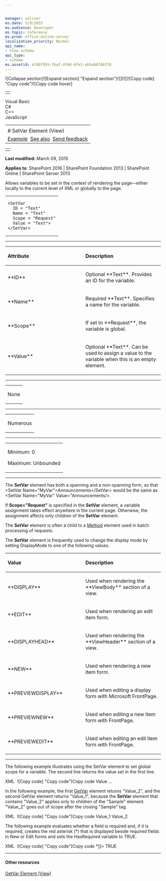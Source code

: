 ```yaml
---


manager: soliver
ms.date: 3/9/2015
ms.audience: Developer
ms.topic: reference
ms.prod: office-online-server
localization_priority: Normal
api_name:
- View schema
api_type:
- schema
ms.assetid: e74bf955-f6af-4f60-bfe1-eb5e88f48f78
---
```


![Collapse
section]![Expand
section] "Expand section")![]()![])![]![]()![Copy
code] "Copy code")![Copy code
hover]
<table>
<tbody>
<tr class="odd">
<td align="left"></td>
</tr>
</tbody>
</table>

Visual Basic  
C\#  
C++  
JavaScript  

<table>
<tbody>
<tr class="odd">
<td align="left"><span id="runningHeaderText"></span></td>
</tr>
<tr class="even">
<td align="left"># SetVar Element (View)</td>
</tr>
<tr class="odd">
<td align="left"><a href="#exampleToggle">Example</a>  <a href="#seeAlsoToggle">See also</a>  <span id="headfeedbackarea" class="feedbackhead"><a href="javascript:SubmitFeedback(&#39;docthis@Microsoft.com&#39;,&#39;&#39;,&#39;&#39;,&#39;&#39;,&#39;1.0.18082.1225&#39;,&#39;%0\dThank%20you%20for%20your%20feedback.%20The%20developer%20writing%20teams%20use%20your%20feedback%20to%20improve%20documentation.%20While%20we%20are%20reviewing%20your%20feedback,%20we%20may%20send%20you%20e-mail%20to%20ask%20for%20clarification%20or%20feedback%20on%20a%20solution.%20We%20do%20not%20use%20your%20e-mail%20address%20for%20any%20other%20purpose%20and%20we%20delete%20it%20after%20we%20finish%20our%20review.%0\AFor%20further%20information%20about%20the%20privacy%20policies%20of%20Microsoft,%20please%20see%20http://privacy.microsoft.com/en-us/default.aspx.%0\A%0\d&#39;,&#39;Customer%20feedback&#39;);">Send feedback</a></span></td>
</tr>
</tbody>
</table>

<table>
<colgroup>
<col width="100%" />
</colgroup>
<tbody>
<tr class="odd">
<td align="left"></td>
</tr>
</tbody>
</table>

**Last modified:** March 09, 2015

**Applies to**: SharePoint 2016 | SharePoint Foundation 2013 |
SharePoint Online | SharePoint Server 2013

Allows variables to be set in the context of rendering the page—either
locally to the current level of XML or globally to the page.

<span codelanguage="other"></span>
<table>
<colgroup>
<col width="100%" />
</colgroup>
<tbody>
<tr class="odd">
<td align="left"><pre><code>&lt;SetVar
  ID = &quot;Text&quot;
  Name = &quot;Text&quot;
  Scope = &quot;Request&quot;
  Value = &quot;Text&quot;&gt;
&lt;/SetVar&gt;</code></pre></td>
</tr>
</tbody>
</table>


-----------------------------------------------------------------------------------------------------------------------------------------------------------------------------------------------

<table>
<colgroup>
<col width="50%" />
<col width="50%" />
</colgroup>
<thead>
<tr class="header">
<th align="left"><p>Attribute</p></th>
<th align="left"><p>Description</p></th>
</tr>
</thead>
<tbody>
<tr class="odd">
<td align="left"><p>**ID**</p></td>
<td align="left"><p>Optional **Text**. Provides an ID for the variable.</p></td>
</tr>
<tr class="even">
<td align="left"><p>**Name**</p></td>
<td align="left"><p>Required **Text**. Specifies a name for the variable.</p></td>
</tr>
<tr class="odd">
<td align="left"><p>**Scope**</p></td>
<td align="left"><p>If set to **Request**, the variable is global.</p></td>
</tr>
<tr class="even">
<td align="left"><p>**Value**</p></td>
<td align="left"><p>Optional **Text**. Can be used to assign a value to the variable when this is an empty element.</p></td>
</tr>
</tbody>
</table>


---------------------------------------------------------------------------------------------------------------------------------------------------------------------------------------------------

<table>
<colgroup>
<col width="100%" />
</colgroup>
<tbody>
<tr class="odd">
<td align="left"><p>None</p></td>
</tr>
</tbody>
</table>


----------------------------------------------------------------------------------------------------------------------------------------------------------------------------------------------------

<table>
<colgroup>
<col width="100%" />
</colgroup>
<tbody>
<tr class="odd">
<td align="left"><p>Numerous</p></td>
</tr>
</tbody>
</table>


------------------------------------------------------------------------------------------------------------------------------------------------------------------------------------------------

<table>
<colgroup>
<col width="100%" />
</colgroup>
<tbody>
<tr class="odd">
<td align="left"><p>Minimum: 0</p>
<p>Maximum: Unbounded</p></td>
</tr>
</tbody>
</table>


----------------------------------------------------------------------------------------------------------------------------------------------------------------------------------------------------------------------------

The **SetVar** element has both a spanning and
a non-spanning form, so that <span class="code">\<SetVar
Name="MyVar"\>Announcements\</SetVar\></span> would be the same as <span
class="code">\<SetVar Name="MyVar" Value="Announcements/\></span>.

If **Scope="Request"** is specified in the
**SetVar** element, a variable assignment takes
effect anywhere in the current page. Otherwise, the assignment affects
only children of the **SetVar** element.

The **SetVar** element is often a child to a
[Method](method-element-view.md) element used in batch
processing of requests.

The **SetVar** element is frequently used to
change the display mode by setting <span
class="keyword">DisplayMode</span> to one of the following values.

<table>
<colgroup>
<col width="50%" />
<col width="50%" />
</colgroup>
<thead>
<tr class="header">
<th align="left"><p>Value</p></th>
<th align="left"><p>Description</p></th>
</tr>
</thead>
<tbody>
<tr class="odd">
<td align="left"><p>**DISPLAY**</p></td>
<td align="left"><p>Used when rendering the **ViewBody** section of a view.</p></td>
</tr>
<tr class="even">
<td align="left"><p>**EDIT**</p></td>
<td align="left"><p>Used when rendering an edit item form.</p></td>
</tr>
<tr class="odd">
<td align="left"><p>**DISPLAYHEAD**</p></td>
<td align="left"><p>Used when rendering the **ViewHeader** section of a view.</p></td>
</tr>
<tr class="even">
<td align="left"><p>**NEW**</p></td>
<td align="left"><p>Used when rendering a new item form.</p></td>
</tr>
<tr class="odd">
<td align="left"><p>**PREVIEWDISPLAY**</p></td>
<td align="left"><p>Used when editing a display form with Microsoft FrontPage.</p></td>
</tr>
<tr class="even">
<td align="left"><p>**PREVIEWNEW**</p></td>
<td align="left"><p>Used when editing a new item form with FrontPage.</p></td>
</tr>
<tr class="odd">
<td align="left"><p>**PREVIEWEDIT**</p></td>
<td align="left"><p>Used when editing an edit item form with FrontPage.</p></td>
</tr>
</tbody>
</table>


------------------------------------------------------------------------------------------------------------------------------------------------------------------------------------------

The following example illustrates using the <span
class="keyword">SetVar</span> element to set global scope for a
variable. The second line returns the value set in the first line.

<span codelanguage="xmlLang"></span>
XML 
<span class="copyCode" onclick="CopyCode(this)"
onkeypress="CopyCode_CheckKey(this, event)"
onmouseover="ChangeCopyCodeIcon(this)"
onmouseout="ChangeCopyCodeIcon(this)" tabindex="0">![Copy
code] "Copy code")Copy code</span>
    <SetVar Name="GlobalVar" Scope="Request">Value</SetVar>
    ...
    <GetVar Name="GlobalVar">

In the following example, the first
[GetVar](http://msdn.microsoft.com/library/abf483e3-c6e7-4d72-97c6-76300e1b483e(Office.15).aspx)
element returns "Value\_2", and the second <span
class="keyword">GetVar</span> element returns "Value\_1", because the
**SetVar** element that contains "Value\_2"
applies only to children of the "Sample" element. "Value\_2" goes out of
scope after the closing "Sample" tag.

<span codelanguage="xmlLang"></span>
XML 
<span class="copyCode" onclick="CopyCode(this)"
onkeypress="CopyCode_CheckKey(this, event)"
onmouseover="ChangeCopyCodeIcon(this)"
onmouseout="ChangeCopyCodeIcon(this)" tabindex="0">![Copy
code] "Copy code")Copy code</span>
    <SetVar Name="myVar">Value_1</SetVar>
       <Sample>
          <SetVar Name="myVar">Value_2</SetVar>
          <GetVar Name="myVar"/>
       </Sample>
       <GetVar Name="myVar"/>

The following example evaluates whether a field is required and, if it
is required, creates the red asterisk (\*) that is displayed beside
required fields in New or Edit forms and sets the <span
class="keyword">HasRequired</span> variable to <span
class="keyword">TRUE</span>.

<span codelanguage="xmlLang"></span>
XML 
<span class="copyCode" onclick="CopyCode(this)"
onkeypress="CopyCode_CheckKey(this, event)"
onmouseover="ChangeCopyCodeIcon(this)"
onmouseout="ChangeCopyCodeIcon(this)" tabindex="0">![Copy
code] "Copy code")Copy code</span>
    <Switch>
       <Expr>
          <Property Select="Required"/>
       </Expr>
       <Case Value="TRUE">
          <HTML><![CDATA[<font color=red> *</font>]]></HTML>
          <SetVar Scope="Request" Name="HasRequired">TRUE</SetVar>
       </Case>
    </Switch>


-------------------------------------------------------------------------------------------------------------------------------------------------------------------------------------------

#### Other resources

[GetVar Element
(View)](getvar-element-view.md)</span>








